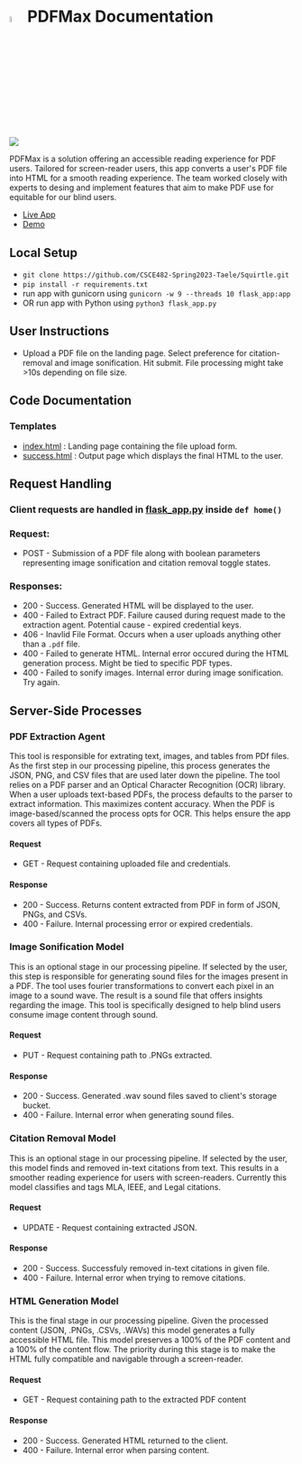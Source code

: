 # <img src="https://cdn.discordapp.com/attachments/933852328409313280/1093286323592368228/512px-Accessibility.svg.png" alt="logo" width=5% height=5% /> PDFMax Documentation
<img src="https://cdn.discordapp.com/attachments/1071203780294627470/1099894127723814922/image.png"/>

PDFMax is a solution offering an accessible reading experience for PDF users. Tailored for screen-reader users, this app converts a user's PDF file into HTML for a smooth reading experience. The team worked closely with experts to desing and implement features that aim to make PDF use for equitable for our blind users. 

- [Live App](https://pdfaccessibility-squirtle.uc.r.appspot.com)
- [Demo](https://www.youtube.com/watch?v=x_yqM2t75-0)

## Local Setup
- `git clone https://github.com/CSCE482-Spring2023-Taele/Squirtle.git`
- `pip install -r requirements.txt`
- run app with gunicorn using `gunicorn -w 9 --threads 10 flask_app:app`
- OR run app with Python using `python3 flask_app.py`

## User Instructions
- Upload a PDF file on the landing page. Select preference for citation-removal and image sonification. Hit submit. File processing might take >10s depending on file size.

## Code Documentation
### Templates

- [index.html](https://github.com/CSCE482-Spring2023-Taele/Squirtle/blob/master/templates/index.html) : Landing page containing the file upload form.
- [success.html](https://github.com/CSCE482-Spring2023-Taele/Squirtle/blob/master/templates/success.html) : Output page which displays the final HTML to the user.

## Request Handling
### Client requests are handled in [flask_app.py](https://github.com/CSCE482-Spring2023-Taele/Squirtle/blob/master/flask_app.py) inside `def home()`
### Request: 
- POST - Submission of a PDF file along with boolean parameters representing image sonification and citation removal toggle states.
### Responses:  
- 200 - Success. Generated HTML will be displayed to the user.
- 400 - Failed to Extract PDF. Failure caused during request made to the extraction agent. Potential cause - expired credential keys.
- 406 - Inavlid File Format. Occurs when a user uploads anything other than a `.pdf` file.
- 400 - Failed to generate HTML. Internal error occured during the HTML generation process. Might be tied to specific PDF types.
- 400 - Failed to sonify images. Internal error during image sonification. Try again.


## Server-Side Processes

### PDF Extraction Agent

This tool is responsible for extrating text, images, and tables from PDf files. As the first step in our processing pipeline, this process generates the JSON, PNG, and CSV files that are used later down the pipeline. The tool relies on a PDF parser and an Optical Character Recognition (OCR) library. When a user uploads text-based PDFs, the process defaults to the parser to extract information. This maximizes content accuracy. When the PDF is image-based/scanned the process opts for OCR. This helps ensure the app covers all types of PDFs.

#### Request
- GET - Request containing uploaded file and credentials.
#### Response
- 200 - Success. Returns content extracted from PDF in form of JSON, PNGs, and CSVs.
- 400 - Failure. Internal processing error or expired credentials.
### Image Sonification Model

This is an optional stage in our processing pipeline. If selected by the user, this step is responsible for generating sound files for the images present in a PDF. The tool uses fourier transformations to convert each pixel in an image to a sound wave. The result is a sound file that offers insights regarding the image. This tool is specifically designed to help blind users consume image content through sound.

#### Request
- PUT - Request containing path to .PNGs extracted.
#### Response
- 200 - Success. Generated .wav sound files saved to client's storage bucket.
- 400 - Failure. Internal error when generating sound files. 
### Citation Removal Model

This is an optional stage in our processing pipeline. If selected by the user, this model finds and removed in-text citations from text. This results in a smoother reading experience for users with screen-readers. Currently this model classifies and tags MLA, IEEE, and Legal citations.

#### Request
- UPDATE - Request containing extracted JSON.
#### Response
- 200 - Success. Successfuly removed in-text citations in given file.
- 400 - Failure. Internal error when trying to remove citations.
### HTML Generation Model

This is the final stage in our processing pipeline. Given the processed content (JSON, .PNGs, .CSVs, .WAVs) this model generates a fully accessible HTML file. This model preserves a 100% of the PDF content and a 100% of the content flow. The priority during this stage is to make the HTML fully compatible and navigable through a screen-reader.

#### Request
- GET - Request containing path to the extracted PDF content
#### Response
- 200 - Success. Generated HTML returned to the client.
- 400 - Failure. Internal error when parsing content.





